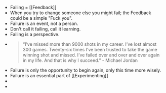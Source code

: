 - Failing = [[Feedback]]
- When you try to change someone else you might fail; the Feedback could be a simple "Fuck you".
- Failure is an event, not a person.
- Don't call it failing, call it learning.
- Failing is a perspective.
- > “I’ve missed more than 9000 shots in my career. I’ve lost almost 300 games. Twenty-six times I’ve been trusted to take the game winning shot and missed. I’ve failed over and over and over again in my life. And that is why I succeed.” - Michael Jordan
- Failure is only the opportunity to begin again, only this time more wisely.
- Failure is an essential part of [[Experimenting]]
-
-